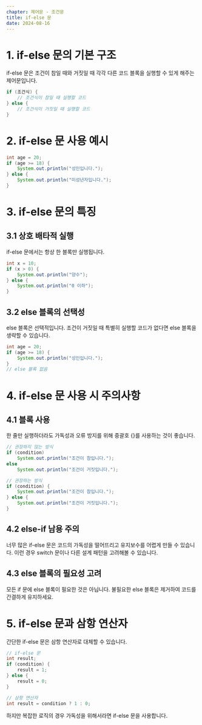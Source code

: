 ```yaml
---
chapter: 제어문 - 조건문
title: if-else 문
date: 2024-08-16
---
```

# 1. if-else 문의 기본 구조
if-else 문은 조건이 참일 때와 거짓일 때 각각 다른 코드 블록을 실행할 수 있게 해주는 제어문입니다.
```java
if (조건식) {
    // 조건식이 참일 때 실행할 코드
} else {
    // 조건식이 거짓일 때 실행할 코드
}
```

# 2. if-else 문 사용 예시
```java
int age = 20;
if (age >= 18) {
    System.out.println("성인입니다.");
} else {
    System.out.println("미성년자입니다.");
}
```

# 3. if-else 문의 특징
## 3.1 상호 배타적 실행
if-else 문에서는 항상 한 블록만 실행됩니다.
```java
int x = 10;
if (x > 0) {
    System.out.println("양수");
} else {
    System.out.println("0 이하");
}
```

## 3.2 else 블록의 선택성
else 블록은 선택적입니다. 조건이 거짓일 때 특별히 실행할 코드가 없다면 else 블록을 생략할 수 있습니다.
```java
int age = 20;
if (age >= 18) {
    System.out.println("성인입니다.");
}
// else 블록 없음
```

# 4. if-else 문 사용 시 주의사항
## 4.1 블록 사용
한 줄만 실행하더라도 가독성과 오류 방지를 위해 중괄호 {}를 사용하는 것이 좋습니다.
```java
// 권장하지 않는 방식
if (condition)
    System.out.println("조건이 참입니다.");
else
    System.out.println("조건이 거짓입니다.");

// 권장하는 방식
if (condition) {
    System.out.println("조건이 참입니다.");
} else {
    System.out.println("조건이 거짓입니다.");
}
```

## 4.2 else-if 남용 주의
너무 많은 if-else 문은 코드의 가독성을 떨어뜨리고 유지보수를 어렵게 만들 수 있습니다. 이런 경우 switch 문이나 다른 설계 패턴을 고려해볼 수 있습니다.

## 4.3 else 블록의 필요성 고려
모든 if 문에 else 블록이 필요한 것은 아닙니다. 불필요한 else 블록은 제거하여 코드를 간결하게 유지하세요.

# 5. if-else 문과 삼항 연산자
간단한 if-else 문은 삼항 연산자로 대체할 수 있습니다.
```java
// if-else 문
int result;
if (condition) {
    result = 1;
} else {
    result = 0;
}

// 삼항 연산자
int result = condition ? 1 : 0;
```
하지만 복잡한 로직의 경우 가독성을 위해서라면 if-else 문을 사용합니다.
